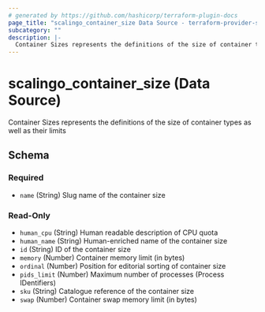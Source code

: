 ```yaml
---
# generated by https://github.com/hashicorp/terraform-plugin-docs
page_title: "scalingo_container_size Data Source - terraform-provider-scalingo"
subcategory: ""
description: |-
  Container Sizes represents the definitions of the size of container types as well as their limits
---
```


# scalingo_container_size (Data Source)

Container Sizes represents the definitions of the size of container types as well as their limits



<!-- schema generated by tfplugindocs -->
## Schema

### Required

- `name` (String) Slug name of the container size

### Read-Only

- `human_cpu` (String) Human readable description of CPU quota
- `human_name` (String) Human-enriched name of the container size
- `id` (String) ID of the container size
- `memory` (Number) Container memory limit (in bytes)
- `ordinal` (Number) Position for editorial sorting of container size
- `pids_limit` (Number) Maximum number of processes (Process IDentifiers)
- `sku` (String) Catalogue reference of the container size
- `swap` (Number) Container swap memory limit (in bytes)
